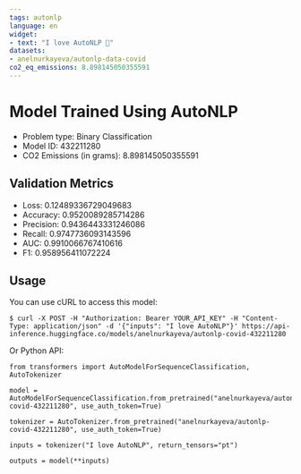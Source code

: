 ```yaml
---
tags: autonlp
language: en
widget:
- text: "I love AutoNLP 🤗"
datasets:
- anelnurkayeva/autonlp-data-covid
co2_eq_emissions: 8.898145050355591
---
```


# Model Trained Using AutoNLP

- Problem type: Binary Classification
- Model ID: 432211280
- CO2 Emissions (in grams): 8.898145050355591

## Validation Metrics

- Loss: 0.12489336729049683
- Accuracy: 0.9520089285714286
- Precision: 0.9436443331246086
- Recall: 0.9747736093143596
- AUC: 0.9910066767410616
- F1: 0.958956411072224

## Usage

You can use cURL to access this model:

```
$ curl -X POST -H "Authorization: Bearer YOUR_API_KEY" -H "Content-Type: application/json" -d '{"inputs": "I love AutoNLP"}' https://api-inference.huggingface.co/models/anelnurkayeva/autonlp-covid-432211280
```

Or Python API:

```
from transformers import AutoModelForSequenceClassification, AutoTokenizer

model = AutoModelForSequenceClassification.from_pretrained("anelnurkayeva/autonlp-covid-432211280", use_auth_token=True)

tokenizer = AutoTokenizer.from_pretrained("anelnurkayeva/autonlp-covid-432211280", use_auth_token=True)

inputs = tokenizer("I love AutoNLP", return_tensors="pt")

outputs = model(**inputs)
```